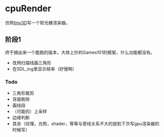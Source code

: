 # cpuRender

仿照[tiny3D](https://github.com/sdlwlxf1/tinyEngine)写一个软光栅渲染器。

## 阶段1

终于搞出来一个能跑的版本，大体上抄的Games101的框架，什么功能都没有。
- 改用扫描线画三角形
- 在SDL_log里显示帧率（好慢啊）

### Todo

- 三角形裁剪
- 背面剔除
- 画线段
- （可能的）上采样
- 边缘判断
- 其余（纹理，光照，shader，等等与管线关系不大的放到下次写gpu渲染器的时候写）
